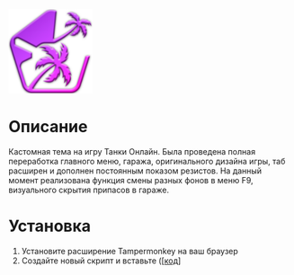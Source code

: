 <img src="https://github.com/Indifferental/Retrospective/blob/main/source/logo.png?raw=true" alt="logo" style="width: 150px;"/>

# Описание
Кастомная тема на игру Танки Онлайн. Была проведена полная переработка главного меню, гаража, оригинального дизайна игры, таб расширен и дополнен постоянным показом резистов. На данный момент реализована функция смены разных фонов в меню F9, визуального скрытия припасов в гараже.

# Установка
1. Установите расширение Tampermonkey на ваш браузер
2. Создайте новый скрипт и вставьте ([[код](https://github.com/Indifferental/Retrospective/blob/main/scripts/user.js)]
